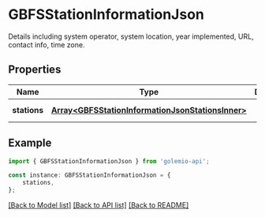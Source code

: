# GBFSStationInformationJson

Details including system operator, system location, year implemented, URL, contact info, time zone.

## Properties

Name | Type | Description | Notes
------------ | ------------- | ------------- | -------------
**stations** | [**Array&lt;GBFSStationInformationJsonStationsInner&gt;**](GBFSStationInformationJsonStationsInner.md) |  | [default to undefined]

## Example

```typescript
import { GBFSStationInformationJson } from 'golemio-api';

const instance: GBFSStationInformationJson = {
    stations,
};
```

[[Back to Model list]](../README.md#documentation-for-models) [[Back to API list]](../README.md#documentation-for-api-endpoints) [[Back to README]](../README.md)
